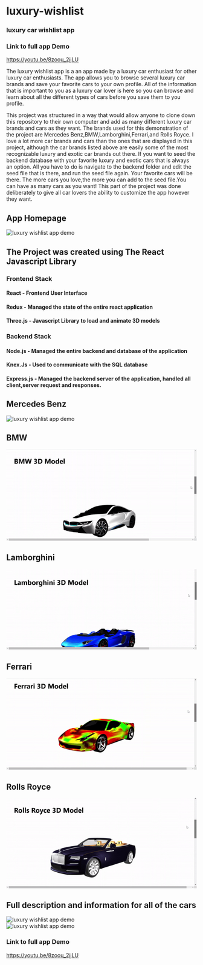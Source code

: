 # luxury-wishlist
### luxury car wishlist app

### Link to full app Demo
https://youtu.be/8zoou_2jjLU

The luxury wishlist app is a an app made by a luxury car enthusiast for other luxury car enthusiasts.
The app allows you to browse several luxury car brands and save your favorite cars to your own profile. 
All of the information that is important to you as a luxury car lover is here so you can browse and learn about all the different types of cars before you save them to you profile.

This project was structured in a way that would allow anyone to clone down this repository to their own computer and add as many different luxury car brands and cars as they want.
The brands used for this demonstration of the project are Mercedes Benz,BMW,Lamborghini,Ferrari,and Rolls Royce. I love a lot more car brands and cars than the ones that are displayed in this project,
although the car brands listed above are easily some of the most recognizable luxury and exotic car brands out there. If you want to seed the backend database with your favorite luxury and exotic cars
that is always an option. All you have to do is navigate to the backend folder and edit the seed file that is there, and run the seed file again. Your favorite cars will be there.
The more cars you love,the more you can add to the seed file.You can have as many cars as you want!
This part of the project was done deliberately to give all car lovers the ability to customize the app however they want.

## App Homepage
![luxury wishlist app demo](demo/homepagegif.gif)

## The Project was created using The React Javascript Library
### Frontend Stack
#### React - Frontend User Interface
#### Redux - Managed the state of the entire react application
#### Three.js - Javascript Library to load and animate 3D models
### Backend Stack
#### Node.js - Managed the entire backend and database of the application
#### Knex.Js - Used to communicate with the SQL database
#### Express.js - Managed the backend server of the application, handled all client,server request and responses.

## Mercedes Benz                                                           
![luxury wishlist app demo](demo/mercedesgif.gif)
## BMW
![luxury wishlist app demo](demo/bmwgif.gif)
## Lamborghini
![luxury wishlist app demo](demo/lamborghinigif.gif)
## Ferrari
![luxury wishlist app demo](demo/ferrarigif.gif)
## Rolls Royce
![luxury wishlist app demo](demo/rollsroycegif.gif)

## Full description and information for all of the cars
![luxury wishlist app demo](demo/allcarsgif.gif)                         
![luxury wishlist app demo](demo/allcarsgif2.gif)

### Link to full app Demo
https://youtu.be/8zoou_2jjLU


